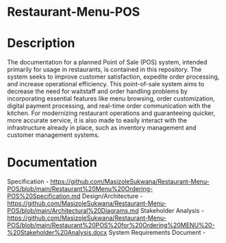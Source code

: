 # Restaurant-Menu-POS

# Description
The documentation for a planned Point of Sale (POS) system, intended primarily for usage in restaurants, is contained in this repository. 
The system seeks to improve customer satisfaction, expedite order processing, and increase operational efficiency. 
This point-of-sale system aims to decrease the need for waitstaff and order handling problems by incorporating essential features like menu browsing, order customization, digital payment processing, and real-time order communication with the kitchen. 
For modernizing restaurant operations and guaranteeing quicker, more accurate service, it is also made to easily interact with the infrastructure already in place, such as inventory management and customer management systems.
# Documentation
Specification - https://github.com/MasizoleSukwana/Restaurant-Menu-POS/blob/main/Restaurant%20Menu%20Ordering-POS%20Specification.md
Design/Architecture - https://github.com/MasizoleSukwana/Restaurant-Menu-POS/blob/main/Architectural%20Diagrams.md
Stakeholder Analysis - https://github.com/MasizoleSukwana/Restaurant-Menu-POS/blob/main/Restaurant%20POS%20for%20Ordering%20MENU%20-%20Stakeholder%20Analysis.docx
System Requirements Document - 
